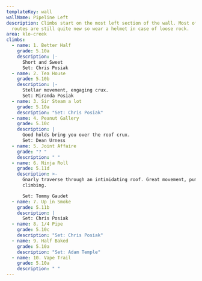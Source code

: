 ```yaml
---
templateKey: wall
wallName: Pipeline Left
description: Climbs start on the most left section of the wall. Most of these
  routes are still quite new so wear a helmet in case of loose rock.
area: klo-creek
climbs:
  - name: 1. Better Half
    grade: 5.10a
    description: |-
      Short and Sweet
      Set: Chris Posiak
  - name: 2. Tea House
    grade: 5.10b
    description: |-
      Stellar movement, engaging crux.
      Set: Miranda Posiak
  - name: 3. Sir Steam a lot
    grade: 5.10a
    description: "Set: Chris Posiak"
  - name: 4. Peanut Gallery
    grade: 5.10c
    description: |
      Good holds bring you over the roof crux. 
      Set: Dean Urness
  - name: 5. Joint Affaire
    grade: "? "
    description: " "
  - name: 6. Ninja Roll
    grade: 5.11d
    description: >-
      Gnarly traverse through an intimidating roof. Great movement, pumpy
      climbing.

      Set: Tommy Gaudet
  - name: 7. Up in Smoke
    grade: 5.11b
    description: |
      Set: Chris Posiak
  - name: 8. 1/4 Pipe
    grade: 5.10c
    description: "Set: Chris Posiak"
  - name: 9. Half Baked
    grade: 5.10a
    description: "Set: Adam Temple"
  - name: 10. Vape Trail
    grade: 5.10a
    description: " "
---
```

